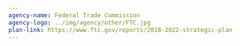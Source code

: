 ```yaml
---
agency-name: Federal Trade Commission
agency-logo: ../img/agency/other/FTC.jpg
plan-link: https://www.ftc.gov/reports/2018-2022-strategic-plan
---
```

